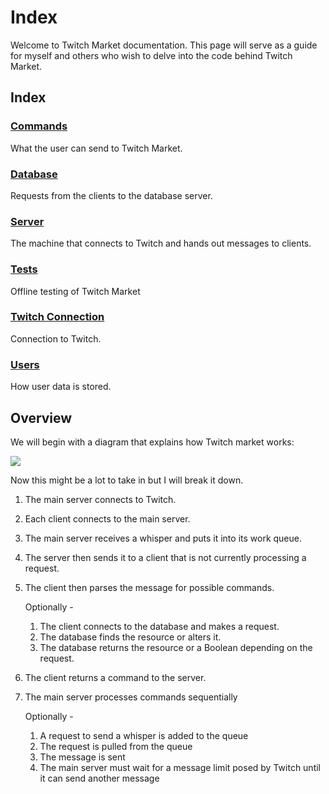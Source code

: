 # Index
Welcome to Twitch Market documentation. This page will serve as a guide for myself and others who wish to delve into the code behind Twitch Market. 

## Index
### [Commands](https://vsquiddevv.github.io/twitch-market/commands/)
What the user can send to Twitch Market.
### [Database](https://vsquiddevv.github.io/twitch-market/database/)
Requests from the clients to the database server.
### [Server](https://vsquiddevv.github.io/twitch-market/server/)
The machine that connects to Twitch and hands out messages to clients.
### [Tests](https://vsquiddevv.github.io/twitch-market/tests/)
Offline testing of Twitch Market
### [Twitch Connection](https://vsquiddevv.github.io/twitch-market/twitch_communication/)
Connection to Twitch.
### [Users](https://vsquiddevv.github.io/twitch-market/users/)
How user data is stored.

## Overview
We will begin with a diagram that explains how Twitch market works:

![](https://www.websequencediagrams.com/cgi-bin/cdraw?lz=cGFydGljaXBhbnQgVHdpdGNoIGFzIHQKAAwMU2VydmVyIGFzIHMACw1Xb3JrIFF1ZXVlIGFzIHdvcmsAEQ5oaXNwZXIAFwtxAEoNQ2xpZW50IGFzIGMAYg1EYXRhYmFzAFAFZAAEFgBsCWRxCnMtPit0OiBzb2NrZXQuY29ubmVjdChbdACBSAVdKQpsb29wIGZvciBlYWNoIGMAcAUKYy0-czoAIxBzAIFjBV0pCmVuZAp0LT5zOiB3AIE-BgpzLT53b3JrOgCBYQVfcXVldWUucHV0KAAZBykKd29yay0-K2MAFQ1nZQAXC29wAIFQC1JlcXVlc3RzCiAgICBjLT5kAHwRZACBfwddKVxuc2VuZF9tZXNzYWdlKAARCCwgcgA_BikAQAVkLT5kcToAUQggYWRkZWQgdG8gAIEnBQAcBnEtPmQAGApwcm9jZXNzZWQANwhjOlJlc291cmNlIHJldHVybmVkAIIFBWMAgXQITQB8BgAVCSAocGFyc2VkKQpkZWFjdGl2YXRlIGMAggQHczogAIJKBiBwdWxscyBmcm9tAIEGB29wdCBTZW5kIACBTAcgdG8gAIMpBgCCCgVzLT53cTogaWYAgnYIIGluIGxpc3QocGF5bG9hZACBawZ3cQCDFgwAgmcKAIIJBnMtPnQ6AIEpCHNlbnQAg1AFAIEdC3QK&s=default)

Now this might be a lot to take in but I will break it down.

1. The main server connects to Twitch.
2. Each client connects to the main server.
3. The main server receives a whisper and puts it into its work queue.
4. The server then sends it to a client that is not currently processing a request.
5. The client then parses the message for possible commands.
  
	Optionally - 
	1. The client connects to the database and makes a request.
	2. The database finds the resource or alters it.
	3. The database returns the resource or a Boolean depending on the request.

6. The client returns a command to the server.
7. The main server processes commands sequentially
	
	Optionally -
	1. A request to send a whisper is added to the queue
	2. The request is pulled from the queue
	3. The message is sent
	4. The main server must wait for a message limit posed by Twitch until it can send another message
